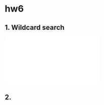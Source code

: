 # hw6

## 1. Wildcard search

![Wildcard search](file:///C:/Users/Nka/Downloads/Wildcard_search.pdf)

## 2.

